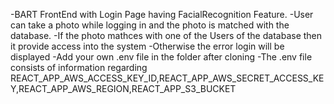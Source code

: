   -BART FrontEnd with Login Page having FacialRecognition Feature. 
  -User can take a photo while logging in and the photo is matched with the database.
  -If the photo mathces with one of the Users of the database then it provide access into the system
  -Otherwise the error login will be displayed
  -Add your own .env file in the folder after cloning
  -The .env file consists of information regarding REACT_APP_AWS_ACCESS_KEY_ID,REACT_APP_AWS_SECRET_ACCESS_KEY,REACT_APP_AWS_REGION,REACT_APP_S3_BUCKET
